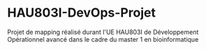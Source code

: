 # HAU803I-DevOps-Projet
Projet de mapping réalisé durant l'UE HAU803I de Développement Opérationnel avancé dans le cadre du master 1 en bioinformatique
